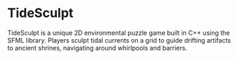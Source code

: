 # TideSculpt
TideSculpt is a unique 2D environmental puzzle game built in C++ using the SFML library. Players sculpt tidal currents on a grid to guide drifting artifacts to ancient shrines, navigating around whirlpools and barriers.
